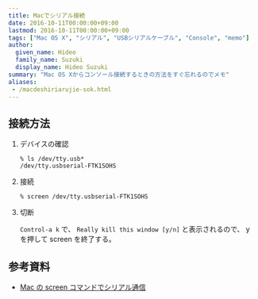```yaml
---
title: Macでシリアル接続
date: 2016-10-11T00:00:00+09:00
lastmod: 2016-10-11T00:00:00+09:00
tags: ["Mac OS X", "シリアル", "USBシリアルケーブル", "Console", "memo"]
author:
  given_name: Hideo
  family_name: Suzuki
  display_name: Hideo Suzuki
summary: "Mac OS Xからコンソール接続するときの方法をすぐ忘れるのでメモ"
aliases:
 - /macdeshiriarujie-sok.html
---
```


## 接続方法

1. デバイスの確認

   ```console
   % ls /dev/tty.usb*
   /dev/tty.usbserial-FTK1SOHS
   ```

1. 接続

   ```console
   % screen /dev/tty.usbserial-FTK1SOHS
   ```

1. 切断

   `Control-a k` で、 `Really kill this window [y/n]` と表示されるので、 y を押して screen を終了する。

## 参考資料

- [Mac の screen コマンドでシリアル通信](http://qiita.com/hideyuki/items/9258f33180d98ad0cb1e)
